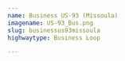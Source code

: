 ```yaml
---
name: Business US-93 (Missoula)
imagename: US-93_Bus.png
slug: businessus93missoula
highwaytype: Business Loop

---
```

